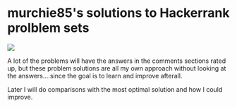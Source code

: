 # murchie85's solutions to Hackerrank prolblem sets 

![](https://upload.wikimedia.org/wikipedia/commons/4/40/HackerRank_Icon-1000px.png)


A lot of the problems will have the answers in the comments sections rated up, but these problem solutions are all my own approach without looking at the answers....since the goal is to learn and improve afterall. 

Later I will do comparisons with the most optimal solution and how I could improve. 